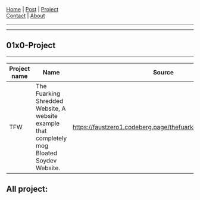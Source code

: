 <nav>
<a href="./index.html">Home</a>
|
<a href="./post.html">Post</a>
|
<a href="./project.html">Project</a>
<nav class="div-right">
<a href="./contact.html">Contact</a>
|
<a href="./about.html">About</a>
</nav>
</header>
<hr><hr>
<main>
<!-- Your Content Start After This Line -->


# 01x0-Project
--------------

| Project name | Name                     	 	                                                                | Source                                                          |
| ------------ | -------------------------------------------------------------------------------------------- | --------------------------------------------------------------- |
| TFW          | The Fuarking Shredded Website, A website example that completely mog Bloated Soydev Website. | <https://faustzero1.codeberg.page/thefuarkingshredded.website/> |

## All project:
